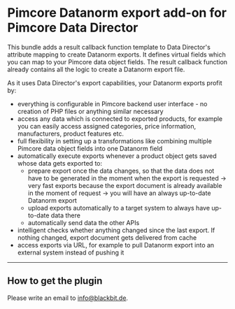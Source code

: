 # Pimcore Datanorm export add-on for Pimcore Data Director

This bundle adds a result callback function template to Data Director's attribute mapping to create Datanorm exports. It defines virtual fields which you can map to your Pimcore data object fields. The result callback function already contains all the logic to create a Datanorm export file.

As it uses Data Director's export capabilities, your Datanorm exports profit by:
* everything is configurable in Pimcore backend user interface - no creation of PHP files or anything similar necessary
* access any data which is connected to exported products, for example you can easily access assigned categories, price information, manufacturers, product features etc.
* full flexibility in setting up a transformations like combining multiple Pimcore data object fields into one Datanorm field
* automatically execute exports whenever a product object gets saved whose data gets exported to:
    * prepare export once the data changes, so that the data does not have to be generated in the moment when the export is requested -> very fast exports because the export document is already available in the moment of request -> you will have an always up-to-date Datanorm export
    * upload exports automatically to a target system to always have up-to-date data there
    * automatically send data the other APIs
* intelligent checks whether anything changed since the last export. If nothing changed, export document gets delivered from cache
* access exports via URL, for example to pull Datanorm export into an external system instead of pushing it
* * *

## How to get the plugin

Please write an email to [info@blackbit.de](mailto:info@blackbit.de).